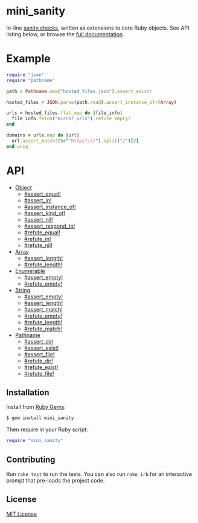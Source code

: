 # mini_sanity

In-line [sanity checks], written as extensions to core Ruby objects.  See
API listing below, or browse the [full documentation].

[sanity checks]: https://en.wikipedia.org/wiki/Sanity_check
[full documentation]: http://www.rubydoc.info/gems/mini_sanity/


# Example

```ruby
require "json"
require "pathname"

path = Pathname.new("hosted_files.json").assert_exist!

hosted_files = JSON.parse(path.read).assert_instance_of!(Array)

urls = hosted_files.flat_map do |file_info|
  file_info.fetch("mirror_urls").refute_empty!
end

domains = urls.map do |url|
  url.assert_match!(%r"^https?://").split("/")[2]
end.uniq
```


# API

- [Object](http://www.rubydoc.info/gems/mini_sanity/Object)
  - [#assert_equal!](http://www.rubydoc.info/gems/mini_sanity/Object:assert_equal%21)
  - [#assert_in!](http://www.rubydoc.info/gems/mini_sanity/Object:assert_in%21)
  - [#assert_instance_of!](http://www.rubydoc.info/gems/mini_sanity/Object:assert_instance_of%21)
  - [#assert_kind_of!](http://www.rubydoc.info/gems/mini_sanity/Object:assert_kind_of%21)
  - [#assert_nil!](http://www.rubydoc.info/gems/mini_sanity/Object:assert_nil%21)
  - [#assert_respond_to!](http://www.rubydoc.info/gems/mini_sanity/Object:assert_respond_to%21)
  - [#refute_equal!](http://www.rubydoc.info/gems/mini_sanity/Object:refute_equal%21)
  - [#refute_in!](http://www.rubydoc.info/gems/mini_sanity/Object:refute_in%21)
  - [#refute_nil!](http://www.rubydoc.info/gems/mini_sanity/Object:refute_nil%21)
- [Array](http://www.rubydoc.info/gems/mini_sanity/Array)
  - [#assert_length!](http://www.rubydoc.info/gems/mini_sanity/Array:assert_length%21)
  - [#refute_length!](http://www.rubydoc.info/gems/mini_sanity/Array:refute_length%21)
- [Enumerable](http://www.rubydoc.info/gems/mini_sanity/Enumerable)
  - [#assert_empty!](http://www.rubydoc.info/gems/mini_sanity/Enumerable:assert_empty%21)
  - [#refute_empty!](http://www.rubydoc.info/gems/mini_sanity/Enumerable:refute_empty%21)
- [String](http://www.rubydoc.info/gems/mini_sanity/String)
  - [#assert_empty!](http://www.rubydoc.info/gems/mini_sanity/String:assert_empty%21)
  - [#assert_length!](http://www.rubydoc.info/gems/mini_sanity/String:assert_length%21)
  - [#assert_match!](http://www.rubydoc.info/gems/mini_sanity/String:assert_match%21)
  - [#refute_empty!](http://www.rubydoc.info/gems/mini_sanity/String:refute_empty%21)
  - [#refute_length!](http://www.rubydoc.info/gems/mini_sanity/String:refute_length%21)
  - [#refute_match!](http://www.rubydoc.info/gems/mini_sanity/String:refute_match%21)
- [Pathname](http://www.rubydoc.info/gems/mini_sanity/Pathname)
  - [#assert_dir!](http://www.rubydoc.info/gems/mini_sanity/Pathname:assert_dir%21)
  - [#assert_exist!](http://www.rubydoc.info/gems/mini_sanity/Pathname:assert_exist%21)
  - [#assert_file!](http://www.rubydoc.info/gems/mini_sanity/Pathname:assert_file%21)
  - [#refute_dir!](http://www.rubydoc.info/gems/mini_sanity/Pathname:refute_dir%21)
  - [#refute_exist!](http://www.rubydoc.info/gems/mini_sanity/Pathname:refute_exist%21)
  - [#refute_file!](http://www.rubydoc.info/gems/mini_sanity/Pathname:refute_file%21)


## Installation

Install from [Ruby Gems](https://rubygems.org/gems/mini_sanity):

```bash
$ gem install mini_sanity
```

Then require in your Ruby script:

```ruby
require "mini_sanity"
```


## Contributing

Run `rake test` to run the tests.  You can also run `rake irb` for an
interactive prompt that pre-loads the project code.


## License

[MIT License](https://opensource.org/licenses/MIT)
